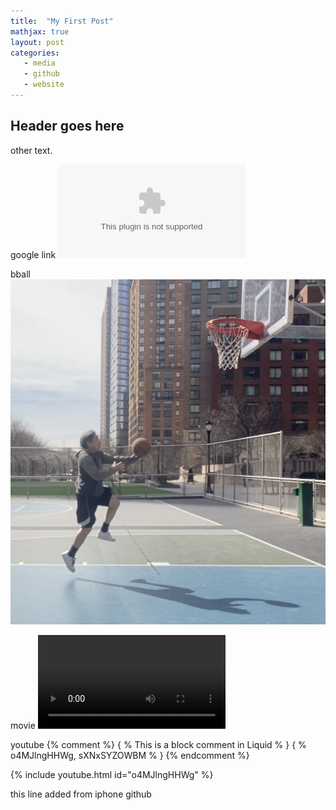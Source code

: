 ```yaml
---
title:  "My First Post"
mathjax: true
layout: post
categories:
   - media
   - github
   - website
---
```


## Header goes here

other text.

google link
![link](https;//google.com)

bball
![bball](/assets/IMG-6799.jpg)

movie
![winnie](/assets/IMG.7246.MOV)


youtube
{% comment %}
  { % This is a block comment in Liquid % }
  { % o4MJlngHHWg, sXNxSYZOWBM % }
{% endcomment %}

{% include youtube.html id="o4MJlngHHWg" %}

<p>this line added from iphone github</p>
